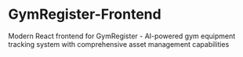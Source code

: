 # GymRegister-Frontend
Modern React frontend for GymRegister - AI-powered gym equipment tracking system with comprehensive asset management capabilities
